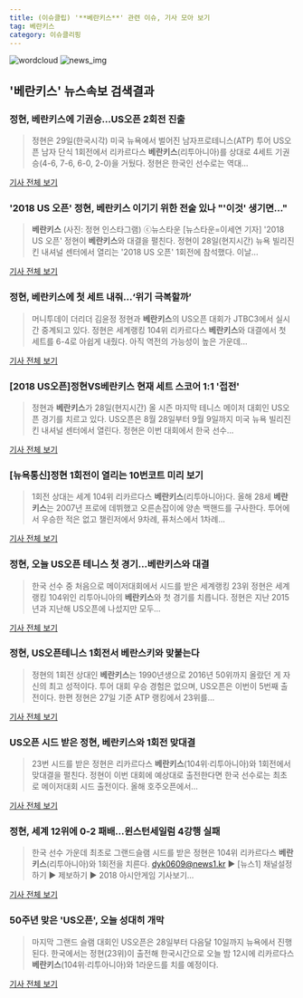 ```yaml
---
title: (이슈클립) '**베란키스**' 관련 이슈, 기사 모아 보기
tag: 베란키스
category: 이슈클리핑
---
```

![wordcloud](https://s3.ap-northeast-2.amazonaws.com/lyrics101-wordcloud/2018-08-29-1535479826.png)
![news_img](https://user-images.githubusercontent.com/42597476/44507050-1206f400-a6e4-11e8-8d98-7ffbfebb353f.png)
## **'**베란키스**'** 뉴스속보 검색결과
### 정현, **베란키스**에 기권승…US오픈 2회전 진출

>정현은 29일(한국시각) 미국 뉴욕에서 벌어진 남자프로테니스(ATP) 투어 US오픈 남자 단식 1회전에서 리카르다스 **베란키스**(리투아니아)를 상대로 4세트 기권승(4-6, 7-6, 6-0, 2-0)을 거뒀다. 정현은 한국인 선수로는 역대...

<a href="http://www.mydaily.co.kr/new_yk/html/read.php?newsid=201808290306508734&ext=na" target="_blank">기사 전체 보기</a>

### '2018 US 오픈' 정현, **베란키스** 이기기 위한 전술 있나 "'이것' 생기면…"

>**베란키스** (사진: 정현 인스타그램) ⓒ뉴스타운 [뉴스타운=이세연 기자] '2018 US 오픈' 정현이 **베란키스**와 대결을 펼친다. 정현이 28일(현지시간) 뉴욕 빌리진 킨 내셔널 센터에서 열리는 '2018 US 오픈' 1회전에 참석했다. 이날...

<a href="http://www.newstown.co.kr/news/articleView.html?idxno=338373" target="_blank">기사 전체 보기</a>

### 정현, **베란키스**에 첫 세트 내줘...‘위기 극복할까’

>머니투데이 더리더 김윤정 정현과 **베란키스**의 US오픈 대회가 JTBC3에서 실시간 중계되고 있다. 정현은 세계랭킹 104위 리카르다스 **베란키스**와 대결에서 첫 세트를 6-4로 아쉽게 내줬다. 아직 역전의 가능성이 높은 가운데...

<a href="http://theleader.mt.co.kr/articleView.html?no=2018082901047819409" target="_blank">기사 전체 보기</a>

### [2018 US오픈]정현VS**베란키스** 현재 세트 스코어 1:1 '접전'

>정현과 **베란키스**가 28일(현지시간) 올 시즌 마지막 테니스 메이저 대회인 US오픈 경기를 치르고 있다. US오픈은 8월 28일부터 9월 9일까지 미국 뉴욕 빌리진 킨 내셔널 센터에서 열린다. 정현은 이번 대회에서 한국 선수...

<a href="http://www.kookje.co.kr/news2011/asp/newsbody.asp?code=0600&key=20180829.99099013329" target="_blank">기사 전체 보기</a>

### [뉴욕통신]정현 1회전이 열리는 10번코트 미리 보기

>1회전 상대는 세계 104위 리카르다스 **베란키스**(리투아니아)다.  올해 28세 **베란키스**는 2007년 프로에 데뷔했고 오른손잡이에 양손 백핸드를 구사한다. 투어에서 우승한 적은 없고 챌린저에서 9차례, 퓨처스에서 1차례...

<a href="http://tennis.co.kr/Home/Gateway?seq_no=29733" target="_blank">기사 전체 보기</a>

### 정현, 오늘 US오픈 테니스 첫 경기…**베란키스**와 대결

>한국 선수 중 처음으로 메이저대회에서 시드를 받은 세계랭킹 23위 정현은 세계랭킹 104위인 리투아니아의 **베란키스**와 첫 경기를 치릅니다. 정현은 지난 2015년과 지난해 US오픈에 나섰지만 모두...

<a href="http://imnews.imbc.com/replay/2018/nwtoday/article/4788950_22669.html" target="_blank">기사 전체 보기</a>

### 정현, US오픈테니스 1회전서 베란스키와 맞붙는다

>정현의 1회전 상대인 **베란키스**는 1990년생으로 2016년 50위까지 올랐던 게 자신의 최고 성적이다. 투어 대회 우승 경험은 없으며, US오픈은 이번이 5번째 출전이다. 한편 정현은 27일 기준 ATP 랭킹에서 23위를...

<a href="http://www.joongboo.com/news/articleView.html?idxno=1281885" target="_blank">기사 전체 보기</a>

### US오픈 시드 받은 정현, **베란키스**와 1회전 맞대결

>23번 시드를 받은 정현은 리카르다스 **베란키스**(104위·리투아니아)와 1회전에서 맞대결을 펼친다. 정현이 이번 대회에 예상대로 출전한다면 한국 선수로는 최초로 메이저대회 시드 출전이다. 올해 호주오픈에서...

<a href="http://starin.edaily.co.kr/news/newspath.asp?newsid=01262806619310600" target="_blank">기사 전체 보기</a>

### 정현, 세계 12위에 0-2 패배…윈스턴세일럼 4강행 실패

>한국 선수 가운데 최초로 그랜드슬램 시드를 받은 정현은 104위 리카르다스 **베란키스**(리투아니아)와 1회전을 치른다. dyk0609@news1.kr ▶ [뉴스1] 채널설정하기 ▶ 제보하기 ▶ 2018 아시안게임 기사보기...

<a href="http://news1.kr/articles/?3407073" target="_blank">기사 전체 보기</a>

### 50주년 맞은 'US오픈', 오늘 성대히 개막

>마지막 그랜드 슬램 대회인 US오픈은 28일부터 다음달 10일까지 뉴욕에서 진행된다. 한국에서는 정현(23위)이 출전해 한국시간으로 오늘 밤 12시에 리카르다스 **베란키스**(104위·리투아니아)와 1라운드를 치를 예정이다.

<a href="http://www.gukjenews.com/news/articleView.html?idxno=981538" target="_blank">기사 전체 보기</a>


